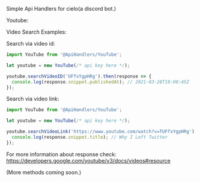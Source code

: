 Simple Api Handlers for cielo(a discord bot.)

Youtube:

Video Search Examples:

Search via video id:

  ```ts
  import YouTube from '@ApiHandlers/YouTube';

  let youtube = new YouTube(/* api key here */);
  
  youtube.searchVideoID('UFfxYgpHRg').then(response => {
    console.log(response.snippet.publishedAt); // 2021-03-28T19:00:45Z
  });
  ```
  
Search via video link:

  ```ts
  import YouTube from '@ApiHandlers/YouTube';

  let youtube = new YouTube(/* api key here */);
  
  youtube.searchVideoLink('https://www.youtube.com/watch?v=TUFfxYgpHRg').then(response => {
    console.log(response.snippet.title); // Why I Left Twitter
  });
  ```
 
For more information about response check: https://developers.google.com/youtube/v3/docs/videos#resource
 
(More methods coming soon.)
  

